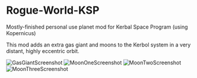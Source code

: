 # Rogue-World-KSP
Mostly-finished personal use planet mod for Kerbal Space Program (using Kopernicus)

This mod adds an extra gas giant and moons to the Kerbol system in a very distant, highly eccentric orbit.

![GasGiantScreenshot](RougeWorld_Resources/oldscreens/shedu.png)
![MoonOneScreenshot](RougeWorld_Resources/oldscreens/lilitu.png)
![MoonTwoScreenshot](RougeWorld_Resources/oldscreens/molekh.png)
![MoonThreeScreenshot](RougeWorld_Resources/oldscreens/shabriri_final2.png)
